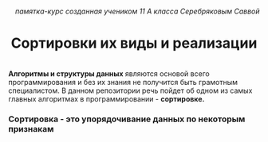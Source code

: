 <h6 align="right">памятка-курс созданная учеником 11 А класса Серебряковым Саввой</h6>
<h1 align="center">Сортировки их виды и реализации</h1>
<br>
<b>Алгоритмы и структуры данных</b> являются основой всего программирования и без их знания не получится быть грамотным специалистом. В данном репозитории речь пойдет об одном из самых главных алгоритмах в программировании - <b>сортировке.</b>

<h3>Сортировка - это упорядочивание данных по некоторым признакам</h3>


